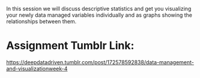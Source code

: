 In this session we will discuss descriptive statistics and get you visualizing your newly data managed variables individually and as graphs showing the relationships between them.

# Assignment Tumblr Link:
https://deepdatadriven.tumblr.com/post/172578592838/data-management-and-visualizationweek-4
